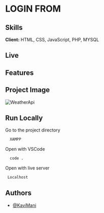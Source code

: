 
# LOGIN FROM

## Skills

**Client:** HTML, CSS, JavaScript, PHP, MYSQL

## Live 


## Features


## Project Image

![WeatherApi](https://github.com/user-attachments/assets/c6a7fc60-fec2-4369-bf0b-c3206aa99928)

## Run Locally

Go to the project directory

```bash
  XAMPP
```

Open with VSCode

```bash
  code .
```

Open with live server

```bash
 Localhost
```


## Authors

- [@KaviMani](https://www.github.com/KaviMani09)
